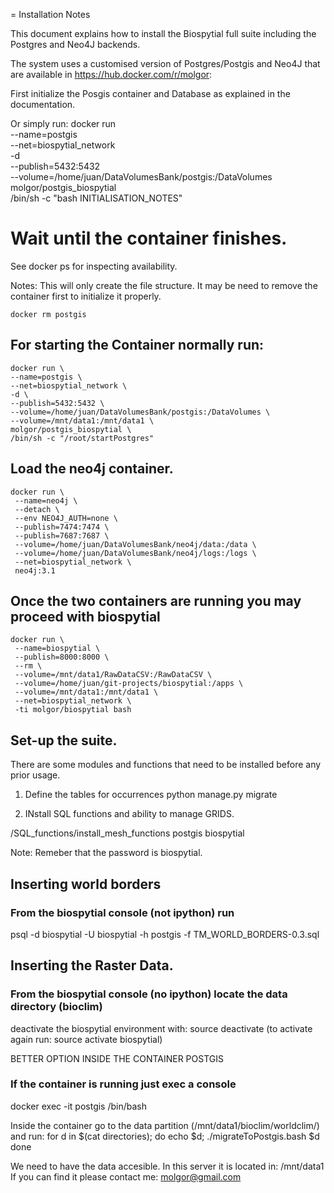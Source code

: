 = Installation Notes

This document explains how to install the Biospytial full suite including the Postgres and Neo4J backends.

The system uses a customised version of Postgres/Postgis and Neo4J that are available in https://hub.docker.com/r/molgor: 

First initialize the Posgis container and Database as explained in the documentation. 

Or simply run:
    docker run \
    --name=postgis \
    --net=biospytial_network \
    -d \
    --publish=5432:5432 \
    --volume=/home/juan/DataVolumesBank/postgis:/DataVolumes \
    molgor/postgis_biospytial \
    /bin/sh -c "bash INITIALISATION_NOTES"

# Wait until the container finishes. 
See docker ps for inspecting availability.


Notes: This will only create the file structure.
It may be need to remove the container first to initialize it properly.

    docker rm postgis
    
    
    
## For starting the Container normally run:
    docker run \
    --name=postgis \
    --net=biospytial_network \
    -d \
    --publish=5432:5432 \
    --volume=/home/juan/DataVolumesBank/postgis:/DataVolumes \
    --volume=/mnt/data1:/mnt/data1 \
    molgor/postgis_biospytial \
    /bin/sh -c "/root/startPostgres"
        
 
## Load the neo4j container.
    docker run \
     --name=neo4j \
     --detach \
     --env NEO4J_AUTH=none \
     --publish=7474:7474 \
     --publish=7687:7687 \
     --volume=/home/juan/DataVolumesBank/neo4j/data:/data \
     --volume=/home/juan/DataVolumesBank/neo4j/logs:/logs \
     --net=biospytial_network \
     neo4j:3.1

 
 ## Once the two containers are running you may proceed with biospytial
 
    docker run \
     --name=biospytial \
     --publish=8000:8000 \
     --rm \
     --volume=/mnt/data1/RawDataCSV:/RawDataCSV \
     --volume=/home/juan/git-projects/biospytial:/apps \
     --volume=/mnt/data1:/mnt/data1 \
     --net=biospytial_network \
     -ti molgor/biospytial bash
 

## Set-up the suite.
There are some modules and functions that need to be installed before any prior usage.

1. Define the tables for occurrences
python manage.py migrate

2. INstall SQL functions and ability to manage GRIDS.

/SQL_functions/install_mesh_functions postgis biospytial

Note: Remeber that the password is biospytial.


## Inserting world borders
### From the biospytial console (not ipython) run
psql -d biospytial -U biospytial -h postgis -f TM_WORLD_BORDERS-0.3.sql

## Inserting the Raster Data.
### From the biospytial console (no ipython) locate the data directory (bioclim)
deactivate the biospytial environment with:
    source deactivate
    (to activate again run: source activate biospytial)
    
BETTER OPTION
INSIDE THE CONTAINER POSTGIS
### If the container is running just exec a console
docker exec -it postgis /bin/bash

Inside the container go to the data partition (/mnt/data1/bioclim/worldclim/) and run:
    for d in $(cat directories);
    do
		echo $d;
 		./migrateToPostgis.bash $d
	done









We need to have the data accesible. 
In this server it is located in:
/mnt/data1
If you can find it please contact me: molgor@gmail.com









        
  